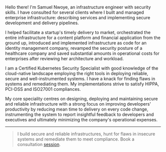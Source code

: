 Hello there! I'm Samuel Nwoye, an infrastructure engineer with security skills. I have consulted for several clients where I built and managed enterprise infrastructure: describing services and implementing secure development and delivery pipelines.  

I helped facilitate a startup's timely delivery to market, orchestrated the entire infrastructure for a content platform and financial application from the ground up, introduced and implemented infrastructure as code for an identity management company, revamped the security posture of a healthcare company and saved substantial amounts in operational costs for enterprises after reviewing her architecture and workload. 

I am a Certified Kubernetes Security Specialist with good knowledge of the cloud-native landscape employing the right tools in deploying reliable, secure and well-instrumented systems. I have a knack for finding flaws in systems and remediating them. My implementations strive to satisfy HIPPA, PCI-DSS and ISO27001 compliances. 

My core speciality centres on designing, deploying and maintaining secure and reliable infrastructure with a strong focus on improving developers' productivity by reducing mean time to delivery on every code change, instrumenting the system to report insightful feedback to developers and executives and ultimately minimizing the company's operational expenses.  


---  
>I build secure and reliable infrastructures, hunt for flaws in insecure systems and remediate them to meet compliance. Book a consultation [session](https://calendly.com/samuelnwoye/10min).